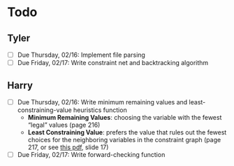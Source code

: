 # Todo

## Tyler

- [ ] Due Thursday, 02/16: Implement file parsing
- [ ] Due Friday, 02/17: Write constraint net and backtracking algorithm

## Harry
- [ ] Due Thursday, 02/16: Write minimum remaining values and least-constraining-value heuristics function
    - **Minimum Remaining Values**: choosing the variable with the fewest “legal” values (page 216)
    - **Least Constraining Value**: prefers the value that rules out the fewest choices for the neighboring variables in the constraint graph (page 217, or see [this pdf](https://www.ics.uci.edu/~welling/teaching/271fall09/CSP271fall09.pdf), slide 17)
- [ ] Due Friday, 02/17: Write forward-checking function
